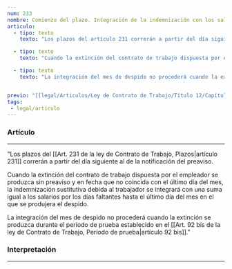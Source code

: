 ```yaml
---
num: 233
nombre: Comienzo del plazo. Integración de la indemnización con los salarios del mes del despido
articulo: 
  - tipo: texto
    texto: "Los plazos del artículo 231 correrán a partir del día siguiente al de la notificación del preaviso."

  - tipo: texto
    texto: "Cuando la extinción del contrato de trabajo dispuesta por el empleador se produzca sin preaviso y en fecha que no coincida con el último día del mes, la indemnización sustitutiva debida al trabajador se integrará con una suma igual a los salarios por los días faltantes hasta el último día del mes en el que se produjera el despido."

  - tipo: texto
    texto: "La integración del mes de despido no procederá cuando la extinción se produzca durante el período de prueba establecido en el artículo 92 bis."


previo: "[[legal/Articulos/Ley de Contrato de Trabajo/Título 12/Capítulo 1/Capítulo 1, Del preaviso.md|Capítulo 1, Del preaviso]]"
tags: 
 - legal/articulo
---
```

### Artículo
---
"Los plazos del [[Art. 231 de la ley de Contrato de Trabajo, Plazos|artículo 231]] correrán a partir del día siguiente al de la notificación del preaviso.

Cuando la extinción del contrato de trabajo dispuesta por el empleador se produzca sin preaviso y en fecha que no coincida con el último día del mes, la indemnización sustitutiva debida al trabajador se integrará con una suma igual a los salarios por los días faltantes hasta el último día del mes en el que se produjera el despido.

La integración del mes de despido no procederá cuando la extinción se produzca durante el período de prueba establecido en el [[Art. 92 bis de la ley de Contrato de Trabajo, Período de prueba|artículo 92 bis]]."

### Interpretación
---
